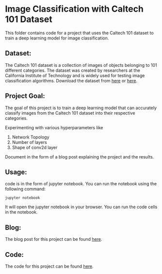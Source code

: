 # Image Classification with Caltech 101 Dataset

This folder contains code for a project that uses the Caltech 101 dataset to train a deep learning model for image classification.

## Dataset:

 The Caltech 101 dataset is a collection of images of objects belonging to 101 different categories. The dataset was created by researchers at the California Institute of Technology and is widely used for testing image classification algorithms. Download the dataset from [here](https://www.kaggle.com/datasets/maricinnamon/caltech101-airplanes-motorbikes-schooners) or [here](/datasets/caltech101_classification.zip).

 ## Project Goal:

The goal of this project is to train a deep learning model that can accurately classify images from the Caltech 101 dataset into their respective categories. 

Experimenting with various hyperparameters like
1. Network Topology
2. Number of layers
3. Shape of conv2d layer

Document in the form of a blog post explaining the project and the results.

## Usage:

code is in the form of jupyter notebook. You can run the notebook using the following command:

    jupyter notebook

It will open the jupyter notebook in your browser. You can run the code cells in the notebook.

## Blog:

The blog post for this project can be found [here](/1.%20Image%20Classification-Caltech101%20dataset/1.Image%20Classification-Caltech101%20dataset.md).

## Code:

The code for this project can be found [here](/1.%20Image%20Classification-Caltech101%20dataset/Image%20Classification%20-%20Caltech101%20Dataset.html).